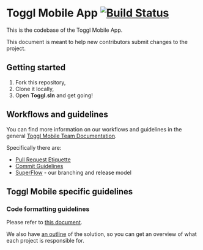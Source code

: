 # Toggl Mobile App [![Build Status](https://www.bitrise.io/app/31fd88fdcf5f2329.svg?token=Tv76Nt2zEuMJNnmlfoWrjw&branch=develop)](https://www.bitrise.io/app/31fd88fdcf5f2329)

This is the codebase of the Toggl Mobile App.

This document is meant to help new contributors submit changes to the project.

## Getting started

1. Fork this repository,
2. Clone it locally,
3. Open **Toggl.sln** and get going!

## Workflows and guidelines

You can find more information on our workflows and guidelines in the general [Toggl Mobile Team Documentation](https://github.com/toggl/mobile-docs "Toggl Mobile Team Documentation").

Specifically there are:
- [Pull Request Etiquette](https://github.com/toggl/mobile-docs/blob/develop/pull-request-etiquette.md "Pull Request Etiquette")
- [Commit Guidelines](https://github.com/toggl/mobile-docs/blob/develop/commit-guidelines.md "Commit Guidelines") 
- [SuperFlow](https://github.com/toggl/mobile-docs/blob/develop/superflow.md "SuperFlow: Toggl Mobile's branching work flow") - our branching and release model

## Toggl Mobile specific guidelines

### Code formatting guidelines

Please refer to [this document](https://github.com/toggl/mobileapp/blob/develop/docs/style-guide.md "Toggl Mobile's code formatting guidelines").

We also have [an outline](https://github.com/toggl/mobileapp/blob/develop/docs/solution-outline.md "Toggl Mobile App Solution Outline") of the solution, so you can get an overview of what each project is responsible for.
